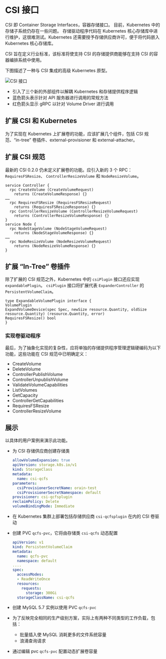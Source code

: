 # CSI 接口

CSI 即 Container Storage Interfaces，容器存储接口。
目前，Kubernetes 中的存储子系统仍存在一些问题。
存储驱动程序代码在 Kubernetes 核心存储库中进行维护，这很难测试。Kubernetes 还需要授予存储供应商许可，便于将代码嵌入 Kubernetes 核心存储库。

CSI 旨在定义行业标准，该标准将使支持 CSI 的存储提供商能够在支持 CSI 的容器编排系统中使用。

下图描述了一种与 CSI 集成的高级 Kubernetes 原型。

![CSI 接口](../img/csi.png)

- 引入了三个新的外部组件以解耦 Kubernetes 和存储提供程序逻辑
- 蓝色箭头表示针对 API 服务器进行调用的常规方法
- 红色箭头显示 gRPC 以针对 Volume Driver 进行调用

## 扩展 CSI 和 Kubernetes

为了实现在 Kubernetes 上扩展卷的功能，应该扩展几个组件，包括 CSI 规范、“in-tree” 卷插件、external-provisioner 和 external-attacher。

## 扩展 CSI 规范

最新的 CSI 0.2.0 仍未定义扩展卷的功能。应引入新的 3 个 RPC：`RequiresFSResize`、 `ControllerResizeVolume` 和 `NodeResizeVolume`。

```jade
service Controller {
  rpc CreateVolume (CreateVolumeRequest)
    returns (CreateVolumeResponse) {}
……
  rpc RequiresFSResize (RequiresFSResizeRequest)
    returns (RequiresFSResizeResponse) {}
  rpc ControllerResizeVolume (ControllerResizeVolumeRequest)
    returns (ControllerResizeVolumeResponse) {}
}
service Node {
  rpc NodeStageVolume (NodeStageVolumeRequest)
    returns (NodeStageVolumeResponse) {}
……
  rpc NodeResizeVolume (NodeResizeVolumeRequest)
    returns (NodeResizeVolumeResponse) {}
}
```

## 扩展 “In-Tree” 卷插件

除了扩展的 CSI 规范之外，Kubernetes 中的 `csiPlugin` 接口还应实现 `expandablePlugin`。
`csiPlugin` 接口将扩展代表 `ExpanderController` 的 `PersistentVolumeClaim`。

```jade
type ExpandableVolumePlugin interface {
VolumePlugin
ExpandVolumeDevice(spec Spec, newSize resource.Quantity, oldSize resource.Quantity) (resource.Quantity, error)
RequiresFSResize() bool
}
```

### 实现卷驱动程序

最后，为了抽象化实现的复杂性，应将单独的存储提供程序管理逻辑硬编码为以下功能，这些功能在 CSI 规范中已明确定义：

- CreateVolume
- DeleteVolume
- ControllerPublishVolume
- ControllerUnpublishVolume
- ValidateVolumeCapabilities
- ListVolumes
- GetCapacity
- ControllerGetCapabilities
- RequiresFSResize
- ControllerResizeVolume

## 展示

以具体的用户案例来演示此功能。

- 为 CSI 存储供应商创建存储类

    ```yaml
    allowVolumeExpansion: true
    apiVersion: storage.k8s.io/v1
    kind: StorageClass
    metadata:
      name: csi-qcfs
    parameters:
      csiProvisionerSecretName: orain-test
      csiProvisionerSecretNamespace: default
    provisioner: csi-qcfsplugin
    reclaimPolicy: Delete
    volumeBindingMode: Immediate
    ```

- 在 Kubernetes 集群上部署包括存储供应商 `csi-qcfsplugin` 在内的 CSI 卷驱动
- 创建 PVC `qcfs-pvc`，它将由存储类 `csi-qcfs` 动态配置

    ```yaml
    apiVersion: v1
    kind: PersistentVolumeClaim
    metadata:
      name: qcfs-pvc
      namespace: default
    ....
    spec:
      accessModes:
      - ReadWriteOnce
      resources:
        requests:
          storage: 300Gi
      storageClassName: csi-qcfs
    ```

- 创建 MySQL 5.7 实例以使用 PVC `qcfs-pvc`
- 为了反映完全相同的生产级别方案，实际上有两种不同类型的工作负载，包括：
    - 批量插入使 MySQL 消耗更多的文件系统容量
    - 浪涌查询请求
- 通过编辑 pvc `qcfs-pvc` 配置动态扩展卷容量

